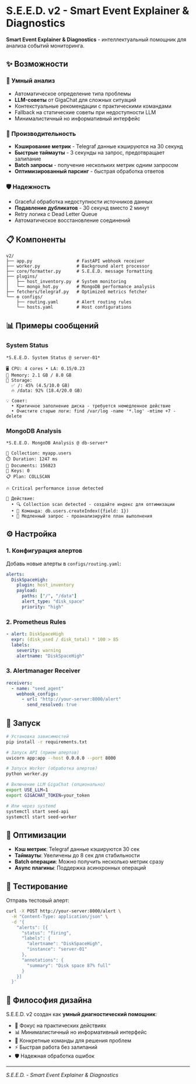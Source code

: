 # S.E.E.D. v2 - Smart Event Explainer & Diagnostics

**Smart Event Explainer & Diagnostics** - интеллектуальный помощник для анализа событий мониторинга.

## ✨ Возможности

### 🎯 Умный анализ
- Автоматическое определение типа проблемы
- **LLM-советы** от GigaChat для сложных ситуаций
- Контекстуальные рекомендации с практическими командами
- Fallback на статические советы при недоступности LLM
- Минималистичный но информативный интерфейс

### 🚀 Производительность
- **Кэширование метрик** - Telegraf данные кэшируются на 30 секунд
- **Быстрые таймауты** - 3 секунды на запрос, предотвращает залипание
- **Batch запросы** - получение нескольких метрик одним запросом
- **Оптимизированный парсинг** - быстрая обработка ответов

### 🛡️ Надежность
- Graceful обработка недоступности источников данных
- **Подавление дубликатов** - 30 секунд вместо 2 минут
- Retry логика с Dead Letter Queue
- Автоматическое восстановление соединений

## 📋 Компоненты

```
v2/
├── app.py                 # FastAPI webhook receiver
├── worker.py              # Background alert processor  
├── core/formatter.py      # S.E.E.D. message formatting
├── plugins/
│   ├── host_inventory.py  # System monitoring
│   └── mongo_hot.py       # MongoDB performance analysis
├── fetchers/telegraf.py   # Optimized metrics fetcher
└── ⚙️ configs/
    ├── routing.yaml       # Alert routing rules
    └── hosts.yaml         # Host configurations
```

## 📊 Примеры сообщений

### System Status
```
*S.E.E.D. System Status @ server-01*

🖥️ CPU: 4 cores • LA: 0.15/0.23
🧠 Memory: 2.1 GB / 8.0 GB  
💾 Storage:
  ✅ /: 45% (4.5/10.0 GB)
  🔥 /data: 92% (18.4/20.0 GB)

💡 Совет:
  • Критичное заполнение диска - требуется немедленное действие
  • Очистите старые логи: find /var/log -name '*.log' -mtime +7 -delete
```

### MongoDB Analysis
```
*S.E.E.D. MongoDB Analysis @ db-server*

🎯 Collection: myapp.users
⏱️ Duration: 1247 ms
📄 Documents: 156823
🔑 Keys: 0
📋 Plan: COLLSCAN

🔥 Critical performance issue detected

🔧 Действие:
  • 🔍 Collection scan detected - создайте индекс для оптимизации
  • 📝 Команда: db.users.createIndex({field: 1})
  • 🐌 Медленный запрос - проанализируйте план выполнения
```

## ⚙️ Настройка

### 1. Конфигурация алертов
Добавь новые алерты в `configs/routing.yaml`:

```yaml
alerts:
  DiskSpaceHigh:
    plugin: host_inventory
    payload:
      paths: ["/", "/data"]
      alert_type: "disk_space" 
      priority: "high"
```

### 2. Prometheus Rules  
```yaml
- alert: DiskSpaceHigh
  expr: (disk_used / disk_total) * 100 > 85
  labels:
    severity: warning
    alertname: "DiskSpaceHigh"
```

### 3. Alertmanager Receiver
```yaml
receivers:
  - name: "seed_agent"
    webhook_configs:
      - url: "http://your-server:8000/alert"
        send_resolved: true
```

## 🚀 Запуск

```bash
# Установка зависимостей
pip install -r requirements.txt

# Запуск API (прием алертов)
uvicorn app:app --host 0.0.0.0 --port 8000

# Запуск Worker (обработка алертов)  
python worker.py

# Включение LLM GigaChat (опционально)
export USE_LLM=1
export GIGACHAT_TOKEN=your_token

# Или через systemd
systemctl start seed-api
systemctl start seed-worker
```

## 🔧 Оптимизации

- **Кэш метрик**: Telegraf данные кэшируются 30 сек
- **Таймауты**: Увеличены до 8 сек для стабильности
- **Batch операции**: Можно получить несколько метрик сразу
- **Async плагины**: Поддержка асинхронных операций

## 🎯 Тестирование

Отправь тестовый алерт:
```bash
curl -X POST http://your-server:8000/alert \
  -H "Content-Type: application/json" \
  -d '{
    "alerts": [{
      "status": "firing",
      "labels": {
        "alertname": "DiskSpaceHigh",
        "instance": "server-01"
      },
      "annotations": {
        "summary": "Disk space 87% full"
      }
    }]
  }'
```

## 🎯 Философия дизайна

S.E.E.D. v2 создан как **умный диагностический помощник**:
- 🎯 Фокус на практических действиях
- 📊 Минималистичный но информативный интерфейс  
- 🔧 Конкретные команды для решения проблем
- ⚡ Быстрая работа без залипаний
- 🛡️ Надежная обработка ошибок

---
*S.E.E.D. - Smart Event Explainer & Diagnostics*